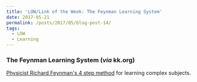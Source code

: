 ```yaml
---
title: 'LOW/Link of the Week: The Feynman Learning System'
date: 2017-05-21
permalink: /posts/2017/05/blog-post-14/
tags:
  - LOW
  - Learning
---
```


### The Feynman Learning System (*via* kk.org)

[Physicist Richard Feynman's 4 step method](https://curiosity.com/topics/learn-anything-in-four-steps-with-the-feynman-technique-curiosity/) for learning complex subjects.
